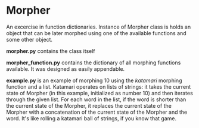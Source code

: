 # Morpher
An excercise in function dictionaries. Instance of Morpher class is holds an object that can be later morphed using one of the available functions and some other object.

**morpher.py** contains the class itself

**morpher_function.py** contains the dictionary of all morphing functions available. It was designed as easily appendable.

**example.py** is an example of morphing 10 using the _katamari_ morphing function and a list. Katamari operates on lists of strings: it takes the current state of Morpher (in this example, initialized as number 10) and then iterates through the given list. For each word in the list, if the word is shorter than the current state of the Morpher, it replaces the current state of the Morpher with a concatenation of the current state of the Morpher and the word. It's like rolling a katamari ball of strings, if you know that game.
